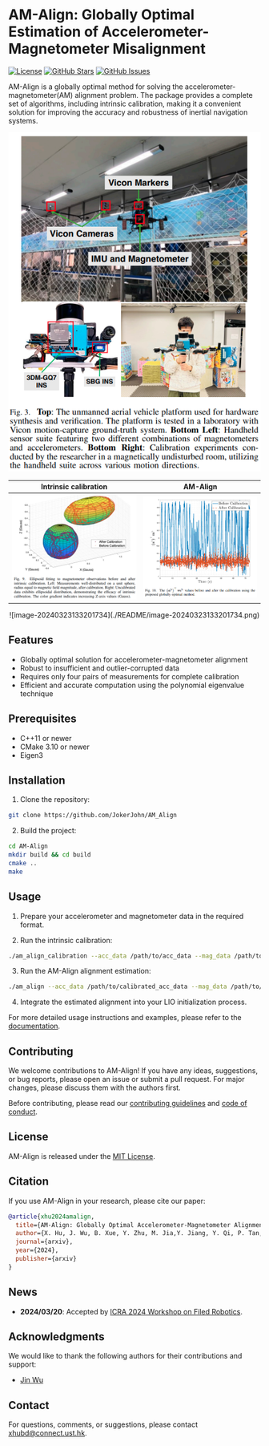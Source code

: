 

# AM-Align: Globally Optimal Estimation of Accelerometer-Magnetometer Misalignment

[![License](https://img.shields.io/badge/license-MIT-blue.svg)](https://opensource.org/licenses/MIT)
[![GitHub Stars](https://img.shields.io/github/stars/JokerJohn/AM_Align.svg)](https://github.com/JokerJohn/AM_Align/stargazers)
[![GitHub Issues](https://img.shields.io/github/issues/JokerJohn/AM_Align.svg)](https://github.com/JokerJohn/AM_Align/issues)

AM-Align is a globally optimal method for solving the accelerometer-magnetometer(AM) alignment problem. The package provides a complete set of algorithms, including intrinsic calibration, making it a convenient solution for improving the accuracy and robustness of inertial navigation systems.

<div align="center">

![image-20240323132209365](./README/image-20240323132209365.png)
</div>

| Intrinsic calibration                                        | AM-Align                                                     |
| ------------------------------------------------------------ | ------------------------------------------------------------ |
| ![image-20240323132150859](./README/image-20240323132150859.png) | ![image-20240323132242986](./README/image-20240323132242986.png) |

<div align="center">
![image-20240323133201734](./README/image-20240323133201734.png)
</div>


## Features

- Globally optimal solution for accelerometer-magnetometer alignment
- Robust to insufficient and outlier-corrupted data
- Requires only four pairs of measurements for complete calibration
- Efficient and accurate computation using the polynomial eigenvalue technique

## Prerequisites

- C++11 or newer
- CMake 3.10 or newer
- Eigen3

## Installation

1. Clone the repository:

```bash
git clone https://github.com/JokerJohn/AM_Align
```

2. Build the project:

```bash
cd AM-Align
mkdir build && cd build
cmake ..
make
```

## Usage

1. Prepare your accelerometer and magnetometer data in the required format.

2. Run the intrinsic calibration:

```bash
./am_align_calibration --acc_data /path/to/acc_data --mag_data /path/to/mag_data
```

3. Run the AM-Align alignment estimation:

```bash
./am_align --acc_data /path/to/calibrated_acc_data --mag_data /path/to/calibrated_mag_data
```

4. Integrate the estimated alignment into your LIO initialization process.

For more detailed usage instructions and examples, please refer to the [documentation](docs/README.md).

## Contributing

We welcome contributions to AM-Align! If you have any ideas, suggestions, or bug reports, please open an issue or submit a pull request. For major changes, please discuss them with the authors first.

Before contributing, please read our [contributing guidelines](CONTRIBUTING.md) and [code of conduct](CODE_OF_CONDUCT.md).

## License

AM-Align is released under the [MIT License](LICENSE).

## Citation

If you use AM-Align in your research, please cite our paper:

```bibtex
@article{xhu2024amalign,
  title={AM-Align: Globally Optimal Accelerometer-Magnetometer Alignment for LIO Initialization},
  author={X. Hu, J. Wu, B. Xue, Y. Zhu, M. Jia,Y. Jiang, Y. Qi, P. Tan, W. Zhang},
  journal={arxiv},
  year={2024},
  publisher={arxiv}
}
```
## News

- **2024/03/20**: Accepted by [ICRA 2024 Workshop on Filed Robotics](https://norlab-ulaval.github.io/workshop_field_robotics_icra2024/).

## Acknowledgments

We would like to thank the following authors for their contributions and support:

- [Jin Wu](https://github.com/zarathustr)

## Contact

For questions, comments, or suggestions, please contact xhubd@connect.ust.hk.
